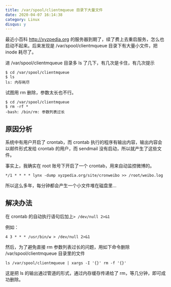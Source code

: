 ```yaml
---
title: /var/spool/clientmqueue 目录下大量文件
date: 2020-04-07 16:14:38
category: Linux
disqus: y
---
```


最近小百科 <http://xyzpedia.org> 的服务器到期了，续了费上去重启服务，怎么也启动不起来。后来发现是 /var/spool/clientmqueue 目录下有大量小文件，把 inode 耗尽了。

进 /var/spool/clientmqueue 目录多 ls 了几下，有几次是卡住，有几次提示

```
$ cd /var/spool/clientmqueue
$ ls
ls: 内存耗尽
```

试图用 rm 删除，参数太长也不行。

```
$ cd /var/spool/clientmqueue
$ rm -rf *
-bash: /bin/rm: 参数列表过长
```

## 原因分析

系统中有用户开启了 crontab，而 crontab 执行的程序有输出内容，输出内容会以邮件形式发给 crontab 的用户，而 sendmail 没有启动，所以就产生了这些文件。

事实上，我确实在 root 账号下开启了一个 crontab，用来自动监控微博的。

```shell
*/1 * * * * lynx -dump xyzpedia.org/site/cronweibo >> /root/weibo.log
```

所以这么多年，每分钟都会产生一个小文件堆在磁盘里…

## 解决办法

在 crontab 的自动执行语句后加上`> /dev/null 2>&1`

例如：

```shell
4 3 * * * /usr/bin/w > /dev/null 2>&1
```

然后，为了避免直接 rm 参数列表过长的问题，用如下命令删除 /var/spool/clientmqueue 目录里的文件

```shell
ls /var/spool/clientmqueue | xargs -I '{}' rm -f '{}'
```

这是把 ls 的输出通过管道的形式，通过内存缓存传递给了 rm，等几分钟，即可成功删除。

